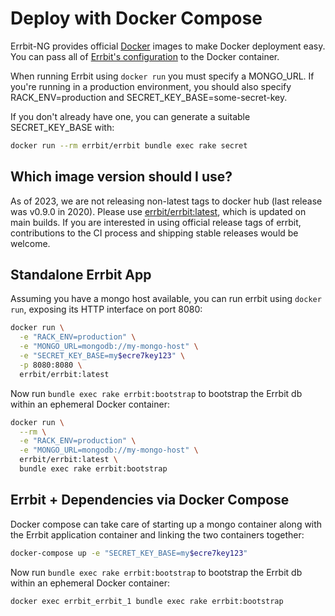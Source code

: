 # Deploy with Docker Compose

Errbit-NG provides official [Docker](https://www.docker.com/) images to
make Docker deployment easy. You can pass all of [Errbit's
configuration](/docs/configuration.md) to the Docker container.

When running Errbit using `docker run` you must specify a MONGO_URL. If you're
running in a production environment, you should also specify
RACK_ENV=production and SECRET_KEY_BASE=some-secret-key.

If you don't already have one, you can generate a suitable SECRET_KEY_BASE
with:
```bash
docker run --rm errbit/errbit bundle exec rake secret
```

## Which image version should I use?

As of 2023, we are not releasing non-latest tags to docker hub (last release was v0.9.0 in 2020).
Please use [errbit/errbit:latest](https://hub.docker.com/r/errbit/errbit/tags), which is updated on main builds.
If you are interested in using official release tags of errbit, contributions to the CI process and shipping stable releases would be welcome.

## Standalone Errbit App

Assuming you have a mongo host available, you can run errbit using `docker
run`, exposing its HTTP interface on port 8080:
```bash
docker run \
  -e "RACK_ENV=production" \
  -e "MONGO_URL=mongodb://my-mongo-host" \
  -e "SECRET_KEY_BASE=my$ecre7key123" \
  -p 8080:8080 \
  errbit/errbit:latest
```

Now run `bundle exec rake errbit:bootstrap` to bootstrap the Errbit db within an ephemeral
Docker container:

```bash
docker run \
  --rm \
  -e "RACK_ENV=production" \
  -e "MONGO_URL=mongodb://my-mongo-host" \
  errbit/errbit:latest \
  bundle exec rake errbit:bootstrap
```

## Errbit + Dependencies via Docker Compose

Docker compose can take care of starting up a mongo container along with the
Errbit application container and linking the two containers together:

```bash
docker-compose up -e "SECRET_KEY_BASE=my$ecre7key123"
```

Now run `bundle exec rake errbit:bootstrap` to bootstrap the Errbit db within an ephemeral
Docker container:

```bash
docker exec errbit_errbit_1 bundle exec rake errbit:bootstrap
```
